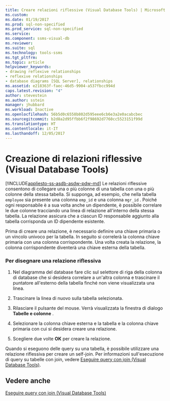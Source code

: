 ```yaml
---
title: Creare relazioni riflessive (Visual Database Tools) | Microsoft Docs
ms.custom: 
ms.date: 01/19/2017
ms.prod: sql-non-specified
ms.prod_service: sql-non-specified
ms.service: 
ms.component: ssms-visual-db
ms.reviewer: 
ms.suite: sql
ms.technology: tools-ssms
ms.tgt_pltfrm: 
ms.topic: article
helpviewer_keywords:
- drawing reflexive relationships
- reflexive relationships
- database diagrams [SQL Server], relationships
ms.assetid: e218363f-faec-46d5-9904-a537fbcc994d
caps.latest.revision: "4"
author: stevestein
ms.author: sstein
manager: jhubbard
ms.workload: Inactive
ms.openlocfilehash: 56b5d0c6558b802d595eee6cb6e3a2e0acabcbec
ms.sourcegitcommit: b2d8a2d95ffbb6f2f98692d7760cc5523151f99d
ms.translationtype: HT
ms.contentlocale: it-IT
ms.lasthandoff: 12/05/2017
---
```

# <a name="draw-reflexive-relationships-visual-database-tools"></a>Creazione di relazioni riflessive (Visual Database Tools)
[!INCLUDE[appliesto-ss-asdb-asdw-pdw-md](../../includes/appliesto-ss-asdb-asdw-pdw-md.md)] Le relazioni riflessive consentono di collegare una o più colonne di una tabella con una o più colonne della stessa tabella. Si supponga, ad esempio, che nella tabella `employee` sia presente una colonna `emp_id` e una colonna `mgr_id` . Poiché ogni responsabile è a sua volta anche un dipendente, è possibile correlare le due colonne tracciando una linea di relazione all'interno della stessa tabella. La relazione assicura che a ciascun ID responsabile aggiunto alla tabella corrisponda un ID dipendente esistente.  
  
Prima di creare una relazione, è necessario definire una chiave primaria o un vincolo univoco per la tabella. In seguito si correlerà la colonna chiave primaria con una colonna corrispondente. Una volta creata la relazione, la colonna corrispondente diventerà una chiave esterna della tabella.  
  
### <a name="to-draw-a-reflexive-relationship"></a>Per disegnare una relazione riflessiva  
  
1.  Nel diagramma del database fare clic sul selettore di riga della colonna di database che si desidera correlare a un'altra colonna e trascinare il puntatore all'esterno della tabella finché non viene visualizzata una linea.  
  
2.  Trascinare la linea di nuovo sulla tabella selezionata.  
  
3.  Rilasciare il pulsante del mouse. Verrà visualizzata la finestra di dialogo **Tabelle e colonne** .  
  
4.  Selezionare la colonna chiave esterna e la tabella e la colonna chiave primaria con cui si desidera creare una relazione.  
  
5.  Scegliere due volte **OK** per creare la relazione.  
  
Quando si eseguono delle query su una tabella, è possibile utilizzare una relazione riflessiva per creare un self-join. Per informazioni sull'esecuzione di query su tabelle con join, vedere [Eseguire query con join &#40;Visual Database Tools&#41;](../../ssms/visual-db-tools/query-with-joins-visual-database-tools.md).  
  
## <a name="see-also"></a>Vedere anche  
[Eseguire query con join &#40;Visual Database Tools&#41;](../../ssms/visual-db-tools/query-with-joins-visual-database-tools.md)  
  
